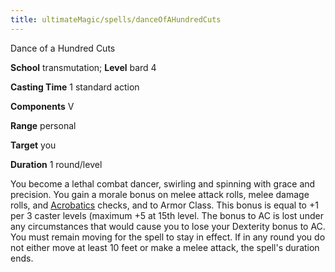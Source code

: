 ```yaml
---
title: ultimateMagic/spells/danceOfAHundredCuts
---
```

Dance of a Hundred Cuts

**School** transmutation; **Level** bard 4

**Casting Time** 1 standard action

**Components** V

**Range** personal

**Target** you

**Duration** 1 round/level

You become a lethal combat dancer, swirling and spinning with grace and precision. You gain a morale bonus on melee attack rolls, melee damage rolls, and [Acrobatics](skill_dir/acrobatics#_acrobatics) checks, and to Armor Class. This bonus is equal to +1 per 3 caster levels (maximum +5 at 15th level. The bonus to AC is lost under any circumstances that would cause you to lose your Dexterity bonus to AC. You must remain moving for the spell to stay in effect. If in any round you do not either move at least 10 feet or make a melee attack, the spell's duration ends.

